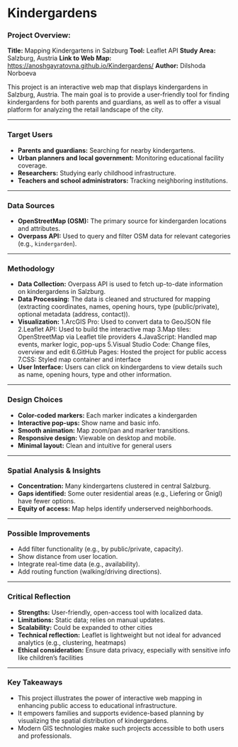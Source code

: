 # Kindergardens
### Project Overview:

**Title:** Mapping Kindergartens in Salzburg
**Tool:** Leaflet API
**Study Area:** Salzburg, Austria
**Link to Web Map:** https://anoshgayratovna.github.io/Kindergardens/
**Author:** Dilshoda Norboeva

This project is an interactive web map that displays kindergardens in Salzburg, Austria. The main goal is to provide a user-friendly tool for finding kindergardens for both parents and guardians, as well as to offer a visual platform for analyzing the retail landscape of the city.

---

### **Target Users**

- **Parents and guardians:** Searching for nearby kindergartens.
- **Urban planners and local government:** Monitoring educational facility coverage.
- **Researchers:** Studying early childhood infrastructure.
- **Teachers and school administrators:** Tracking neighboring institutions.


---

### **Data Sources**

- **OpenStreetMap (OSM):** The primary source for kindergarden locations and attributes.
- **Overpass API:** Used to query and filter OSM data for relevant categories (e.g., `kindergarden`).

---

### **Methodology**

- **Data Collection:** Overpass API is used to fetch up-to-date information on kindergardens in Salzburg.
- **Data Processing:** The data is cleaned and structured for mapping (extracting coordinates, names, opening hours, type (public/private), optional metadata (address, contact)).
- **Visualization:** 
1.ArcGIS Pro: Used to convert data to GeoJSON file
2.Leaflet API: Used to build the interactive map
3.Map tiles: OpenStreetMap via Leaflet tile providers
4.JavaScript: Handled map events, marker logic, pop-ups
5.Visual Studio Code: Change files, overview and edit
6.GitHub Pages: Hosted the project for public access
7.CSS: Styled map container and interface
- **User Interface:** Users can click on kindergardens to view details such as name, opening hours, type and other information.

---

### **Design Choices**

- **Color-coded markers:** Each marker indicates a kindergarden
- **Interactive pop-ups:** Show name and basic info.
- **Smooth animation:** Map zoom/pan and marker transitions.
- **Responsive design:** Viewable on desktop and mobile.
- **Minimal layout:** Clean and intuitive for general users

---

### **Spatial Analysis & Insights**

- **Concentration:** Many kindergartens clustered in central Salzburg.
- **Gaps identified:** Some outer residential areas (e.g., Liefering or Gnigl) have fewer options.
- **Equity of access:** Map helps identify underserved neighborhoods.

---

### **Possible Improvements**

- Add filter functionality (e.g., by public/private, capacity).
- Show distance from user location.
- Integrate real-time data (e.g., availability).
- Add routing function (walking/driving directions).

---

### **Critical Reflection**

- **Strengths:** User-friendly, open-access tool with localized data.
- **Limitations:** Static data; relies on manual updates.
- **Scalability:** Could be expanded to other cities
- **Technical reflection:** Leaflet is lightweight but not ideal for advanced analytics (e.g., clustering, heatmaps)
- **Ethical consideration:** Ensure data privacy, especially with sensitive info like children’s facilities

---

### **Key Takeaways**

- This project illustrates the power of interactive web mapping in enhancing public access to educational infrastructure.
- It empowers families and supports evidence-based planning by visualizing the spatial distribution of kindergardens.
- Modern GIS technologies make such projects accessible to both users and professionals.
